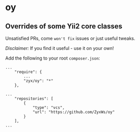 oy
==

Overrides of some Yii2 core classes
-----------------------------------

Unsatisfied PRs, come `won't fix` issues or just useful tweaks.

*Disclaimer:* If you find it useful - use it on your own!

Add the following to your root `composer.json`:


```
...
    "require": {
        ...
        "zyx/oy": "*"
    },

...
    "repositories": [
        {
            "type": "vcs",
            "url": "https://github.com/ZyxWs/oy"
        }
    ],
...

```
